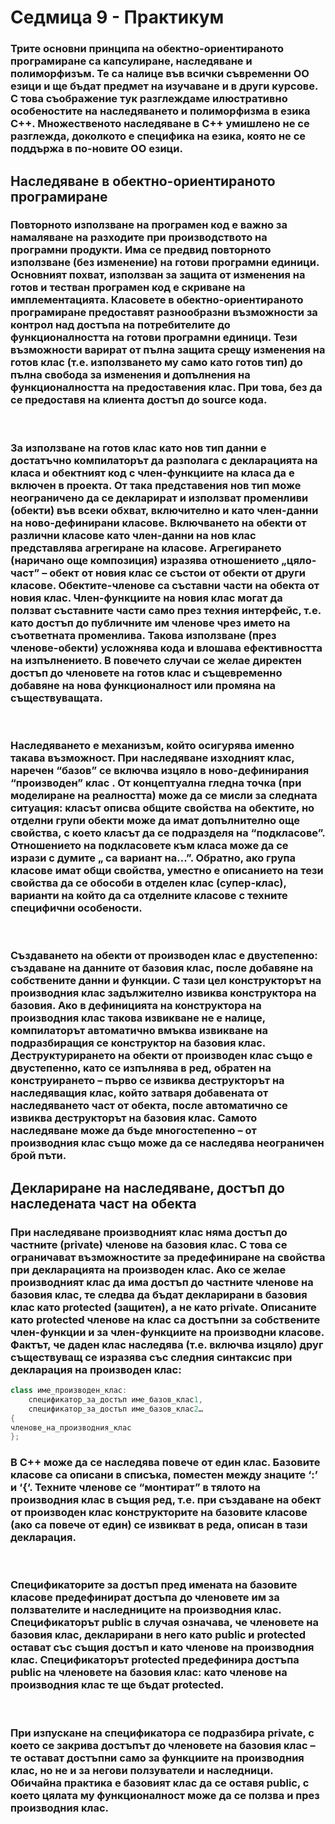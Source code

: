# Седмица 9 - Практикум

<h3>
Трите основни принципа на обектно-ориентираното програмиране са капсулиране, наследяване и полиморфизъм. Те са налице във всички съвременни ОО езици и ще бъдат предмет на изучаване и в други курсове. С това съображение тук разглеждаме илюстративно особеностите на наследяването и полиморфизма в езика С++. Множественото наследяване в С++ умишлено не се разглежда, доколкото е специфика на езика, която не се поддържа в по-новите ОО езици.
<br>



## Наследяване в обектно-ориентираното програмиране
<h3>
Повторното използване на програмен код е важно за намаляване на разходите при производството на програмни продукти. Има се предвид повторното използване (без изменение) на готови програмни единици. Основният похват, използван за защита от изменения на готов и тестван програмен код е скриване на имплементацията. Класовете в обектно-ориентираното програмиране предоставят разнообразни възможности за контрол над достъпа на потребителите до функционалността на готови програмни единици. Тези възможности варират от пълна защита срещу изменения на готов клас (т.е. използването му само като готов тип) до пълна свобода за изменения и допълнения на функционалността на предоставения клас.  При това, без да се предоставя на клиента достъп до source кода. 
</h3>
<br>
<h3>
За използване на готов клас като нов тип данни е достатъчно компилаторът да разполага с декларацията на класа и обектният код с член-функциите на класа да е включен в проекта. От така представения нов тип може неограничено да се декларират и използват променливи (обекти) във всеки обхват, включително и като член-данни на ново-дефинирани класове. 
Включването на обекти от различни класове като член-данни на нов клас представлява агрегиране на класове. Агрегирането (наричано още композиция) изразява отношението „цяло-част” – обект от новия клас се състои от обекти от други класове. 
Обектите-членове са съставни части на обекта от новия клас. Член-функциите на новия клас могат да ползват съставните части само през техния интерфейс, т.е. като достъп до публичните им членове чрез името на съответната променлива. 
Такова използване (през членове-обекти) усложнява кода и влошава ефективността на изпълнението. В повечето случаи се желае директен достъп до членовете на готов клас и същевременно добавяне на нова функционалност или промяна на съществуващата. 
</h3>
<br>
<h3>
Наследяването е механизъм, който осигурява именно такава възможност. При наследяване изходният клас, наречен “базов” се включва изцяло в ново-дефинирания “производен” клас . 
От концептуална гледна точка (при моделиране на реалността) може да се мисли за следната ситуация: класът описва общите свойства на обектите, но отделни групи обекти може да имат допълнително още свойства, с което класът да се подразделя на “подкласове”. Отношението на подкласовете към класа може да се изрази с думите „ са вариант на...”. 
Обратно, ако група класове имат общи свойства, уместно е описанието на тези свойства да се обособи в отделен клас (супер-клас), варианти на който да са отделните класове с техните специфични особености. 
</h3>
<br>
<h3>
Създаването на обекти от производен клас е двустепенно: създаване на данните от базовия клас, после добавяне на собствените данни и функции. С тази цел конструкторът на производния клас задължително извиква конструктора на базовия. Ако в дефиницията на конструктора на производния клас такова извикване не е налице, компилаторът автоматично вмъква извикване на подразбиращия се конструктор на базовия клас. Деструктурирането на обекти от производен клас също е двустепенно, като се изпълнява в ред, обратен на конструирането – първо се извиква деструкторът на наследяващия клас, който затваря добавената от наследяването част от обекта, после автоматично се извиква деструкторът на базовия клас.
Самото наследяване може да бъде многостепенно – от производния клас също може да се наследява неограничен брой пъти. 
</h3>


## Деклариране на наследяване, достъп до наследената част на обекта
<h3>
При наследяване производният клас няма достъп до частните (private) членове на базовия клас. С това се ограничават възможностите за предефиниране на свойства при декларацията на производен клас. Ако се желае производният клас да има достъп до частните членове на базовия клас, те следва да бъдат декларирани в базовия клас като protected (защитен), а не като private. Описаните като protected членове на клас са достъпни за собствените член-функции и за член-функциите на производни класове. 
Фактът, че даден клас наследява (т.е. включва изцяло) друг съществуващ се изразява със следния синтаксис при декларация на производен клас:
</h3>

```C++
class име_производен_клас:
 	спецификатор_за_достъп име_базов_клас1,
 	спецификатор_за_достъп име_базов_клас2… 
{
членове_на_производния_клас 
};
```
<h3>
В  С++ може да се наследява повече от един клас. Базовите класове са описани в списъка, поместен между знаците ‘:’ и ‘{‘. Техните членове се “монтират” в тялото на производния клас в същия ред, т.е. при създаване на обект от производен клас конструкторите на базовите класове (ако са повече от един) се извикват в реда, описан в тази декларация.
</h3>
<br>
<h3>
Спецификаторите за достъп пред имената на базовите класове предефинират достъпа до членовете им за ползвателите и наследниците на производния клас. 
Спецификаторът public в случая означава, че членовете на базовия клас,  декларирани в него като public и protected остават със същия достъп и като членове на производния клас. 
Спецификаторът protected предефинира достъпа public на членовете на базовия клас: като членове на производния клас те ще бъдат protected. 
</h3>
<br>
<h3>
При изпускане на спецификатора се подразбира private, с което се закрива достъпът до членовете на базовия клас – те остават достъпни само за функциите на производния клас, но не и за негови ползуватели и наследници. Обичайна практика е базовият клас да се оставя public, с което цялата му функционалност може да се ползва и през производния клас.
<h3>
</h3>
